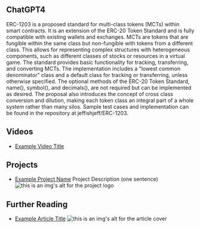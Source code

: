 ## ChatGPT4

ERC-1203 is a proposed standard for multi-class tokens (MCTs) within smart contracts. It is an extension of the ERC-20 Token Standard and is fully compatible with existing wallets and exchanges. MCTs are tokens that are fungible within the same class but non-fungible with tokens from a different class. This allows for representing complex structures with heterogeneous components, such as different classes of stocks or resources in a virtual game. The standard provides basic functionality for tracking, transferring, and converting MCTs. The implementation includes a "lowest common denominator" class and a default class for tracking or transferring, unless otherwise specified. The optional methods of the ERC-20 Token Standard, name(), symbol(), and decimals(), are not required but can be implemented as desired. The proposal also introduces the concept of cross class conversion and dilution, making each token class an integral part of a whole system rather than many silos. Sample test cases and implementation can be found in the repository at jeffishjeff/ERC-1203.

## Videos

- [Example Video Title](https://www.youtube.com/watch?v=TDGq4aeevgY)

## Projects

- [Example Project Name](https://xxxx.xxx/xxxxx) Project Description (one sentence) ![this is an img's alt for the project logo](https://xxxx.xxx/project-logo.xxx)

## Further Reading

- [Example Article Title](https://xxxx.xxx/xxxxx) ![this is an img's alt for the article cover](https://xxxx.xxx/article-cover.xxx)

